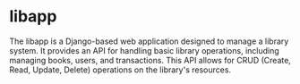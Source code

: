 # libapp
The libapp is a Django-based web application designed to manage a library system. It provides an API for handling basic library operations, including managing books, users, and transactions. This API allows for CRUD (Create, Read, Update, Delete) operations on the library's resources.

